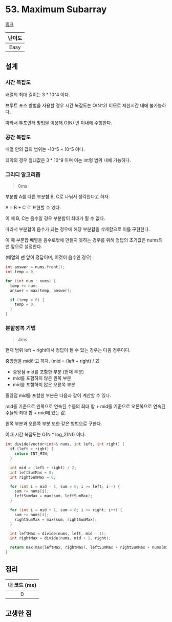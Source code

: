 # 53. Maximum Subarray

[링크](https://leetcode.com/problems/maximum-subarray/)

| 난이도 |
| :----: |
|  Easy  |

## 설계

### 시간 복잡도

배열의 최대 길이는 3 \* 10^4 이다.

브루트 포스 방법을 사용할 경우 시간 복잡도는 O(N^2) 이므로 제한시간 내에 불가능하다.

따라서 투포인터 방법을 이용해 O(N) 번 이내에 수행한다.

### 공간 복잡도

배열 안의 값의 범위는 -10^5 ~ 10^5 이다.

최악의 경우 절대값은 3 \* 10^9 이며 이는 int형 범위 내에 가능하다.

### 그리디 알고리즘

> 0ms

부분합 A를 다른 부분합 B, C로 나눠서 생각한다고 하자.

A = B + C 로 표현할 수 있다.

이 때 B, C는 음수일 경우 부분합이 최대가 될 수 없다.

따라서 부분합이 음수가 되는 경우에 해당 부분합을 삭제함으로 이를 구현한다.

이 때 부분합 배열을 음수로밖에 만들지 못하는 경우를 위해 정답의 초기값은 nums의 맨 앞으로 설정한다.

(배열의 맨 앞이 정답이며, 이것이 음수인 경우)

```cpp
int answer = nums.front();
int temp = 0;

for (int num : nums) {
  temp += num;
  answer = max(temp, answer);

  if (temp < 0) {
    temp = 0;
  }
}
```

### 분할정복 기법

> 4ms

현재 범위 left ~ right에서 정답이 될 수 있는 경우는 다음 경우이다.

중앙점을 mid라고 하자. (mid = (left + right) / 2)

- 중앙점 mid를 포함한 부분 (현재 부분)
- mid를 포함하지 않은 왼쪽 부분
- mid를 포함하지 않은 오른쪽 부분

중앙점 mid를 포함한 부분은 다음과 같이 계산할 수 있다.

mid를 기준으로 왼쪽으로 연속된 수들의 최대 합 + mid를 기준으로 오른쪽으로 연속된 수들의 최대 합 + mid에 있는 값.

왼쪽 부분과 오른쪽 부분 또한 같은 방법으로 구한다.

이때 시간 복잡도는 O(N \* log_2(N)) 이다.

```cpp
int divide(vector<int>& nums, int left, int right) {
  if (left > right) {
    return INT_MIN;
  }

  int mid = (left + right) / 2;
  int leftSumMax = 0;
  int rightSumMax = 0;

  for (int i = mid - 1, sum = 0; i >= left; i--) {
    sum += nums[i];
    leftSumMax = max(sum, leftSumMax);
  }

  for (int i = mid + 1, sum = 0; i <= right; i++) {
    sum += nums[i];
    rightSumMax = max(sum, rightSumMax);
  }

  int leftMax = divide(nums, left, mid - 1);
  int rightMax = divide(nums, mid + 1, right);

  return max(max(leftMax, rightMax), leftSumMax + rightSumMax + nums[mid]);
}
```

## 정리

| 내 코드 (ms) |
| :----------: |
|      0       |

## 고생한 점
